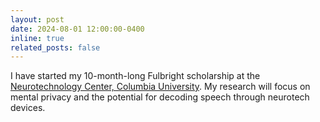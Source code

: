 ```yaml
---
layout: post
date: 2024-08-01 12:00:00-0400
inline: true
related_posts: false
---
```


I have started my 10-month-long Fulbright scholarship at the <a href="https://ntc.columbia.edu/">Neurotechnology Center, Columbia University</a>. My research will focus on mental privacy and the potential for decoding speech through neurotech devices.
